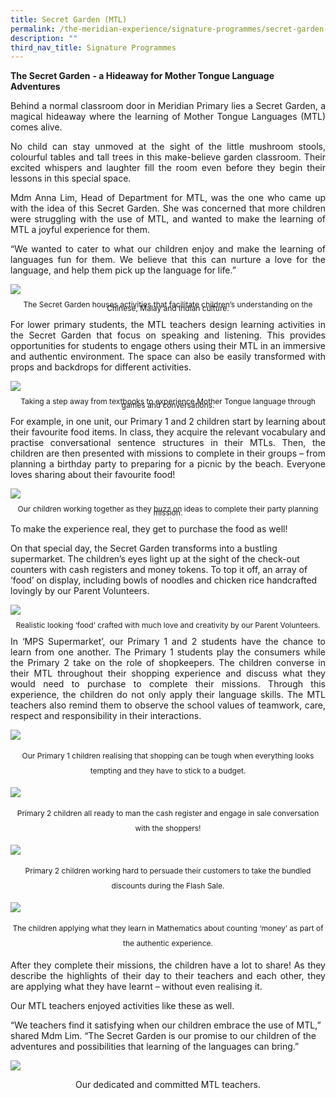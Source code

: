 ```yaml
---
title: Secret Garden (MTL)
permalink: /the-meridian-experience/signature-programmes/secret-garden-mtl/
description: ""
third_nav_title: Signature Programmes
---
```

**The Secret Garden** **\- a Hideaway for Mother Tongue Language Adventures**

<p align = "justify">Behind a normal classroom door in Meridian Primary lies a Secret Garden, a magical hideaway where the learning of Mother Tongue Languages (MTL) comes alive.</p>

<p align = "justify">No child can stay unmoved at the sight of the little mushroom stools, colourful tables and tall trees in this make-believe garden classroom. Their excited whispers and laughter fill the room even before they begin their lessons in this special space.</p>

<p align = "justify">Mdm Anna Lim, Head of Department for MTL, was the one who came up with the idea of this Secret Garden. She was concerned that more children were struggling with the use of MTL, and wanted to make the learning of MTL a joyful experience for them.</p>

<p align = "justify">“We wanted to cater to what our children enjoy and make the learning of languages fun for them. We believe that this can nurture a love for the language, and help them pick up the language for life.”</p>

![](/images/Secret%20Garden/Secret%20Garden%201.jpg)
<p align = "center" style="font-size:12px; line-height: 0.5;">The Secret Garden houses activities that facilitate children’s understanding on the Chinese, Malay and Indian culture.</p>

<p align = "justify">For lower primary students, the MTL teachers design learning activities in the Secret Garden that focus on speaking and listening. This provides opportunities for students to engage others using their MTL in an immersive and authentic environment. The space can also be easily transformed with props and backdrops for different activities.</p>

![](/images/Secret%20Garden/Secret%20Garden%202.jpg)

<p align = "center" style="font-size:12px; line-height: 0.5;">Taking a step away from textbooks to experience Mother Tongue language through games and conversations.</p>

<p align = "justify">For example, in one unit, our Primary 1 and 2 children start by learning about their favourite food items. In class, they acquire the relevant vocabulary and practise conversational sentence structures in their MTLs. Then, the children are then presented with missions to complete in their groups – from planning a birthday party to preparing for a picnic by the beach. Everyone loves sharing about their favourite food!</p>

![](/images/Secret%20Garden/Secret%20Garden%203.jpg)
<p align = "center" style="font-size:12px; line-height: 0.5;">Our children working together as they buzz on ideas to complete their party planning mission.</p>

<p align = "justify">To make the experience real, they get to purchase the food as well!
	
On that special day, the Secret Garden transforms into a bustling supermarket. The children’s eyes light up at the sight of the check-out counters with cash registers and money tokens. To top it off, an array of ‘food’ on display, including bowls of noodles and chicken rice handcrafted lovingly by our Parent Volunteers.</p>

![](/images/Secret%20Garden/Secret%20Garden%204.jpg)
<p align = "center" style="font-size:12px; line-height: 0.5;">Realistic looking ‘food’ crafted with much love and creativity by our Parent Volunteers.</p>

<p align = "justify">In ‘MPS Supermarket’, our Primary 1 and 2 students have the chance to learn from one another. The Primary 1 students play the consumers while the Primary 2 take on the role of shopkeepers. The children converse in their MTL throughout their shopping experience and discuss what they would need to purchase to complete their missions. Through this experience, the children do not only apply their language skills. The MTL teachers also remind them to observe the school values of teamwork, care, respect and responsibility in their interactions.</p>

![](/images/Secret%20Garden/Secret%20Garden%205.jpg)
<p align = "center" style="font-size:12px; line-height: 2;">Our Primary 1 children realising that shopping can be tough when everything looks tempting and they have to stick to a budget.</p>

![](/images/Secret%20Garden/Secret%20Garden%206.jpg)
<p align = "center" style="font-size:12px; line-height: 2;">Primary 2 children all ready to man the cash register and engage in sale conversation with the shoppers!</p>

![](/images/Secret%20Garden/Secret%20Garden%207.jpg)
<p align = "center" style="font-size:12px; line-height: 2;">Primary 2 children working hard to persuade their customers to take the bundled discounts during the Flash Sale.</p>

![](/images/Secret%20Garden/Secret%20Garden%208.jpg)
<p align = "center" style="font-size:12px; line-height: 2;">The children applying what they learn in Mathematics about counting ‘money’ as part of the authentic experience.</p>

<p align = "justify">After they complete their missions, the children have a lot to share! As they describe the highlights of their day to their teachers and each other, they are applying what they have learnt – without even realising it.

Our MTL teachers enjoyed activities like these as well.

“We teachers find it satisfying when our children embrace the use of MTL,” shared Mdm Lim. “The Secret Garden is our promise to our children of the adventures and possibilities that learning of the languages can bring.”</p>


![](/images/Our%20Staff/Mother%20Tongue%20Language%20Department.jpg)

<p align = "center">Our dedicated and committed MTL teachers.</p>